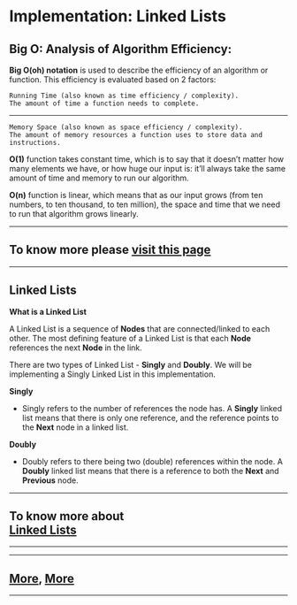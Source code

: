 
# Implementation: Linked Lists
## **Big O: Analysis of Algorithm Efficiency**:

**Big O(oh) notation** is used to describe the efficiency of an algorithm or function. This efficiency is evaluated based on 2 factors:

    Running Time (also known as time efficiency / complexity).
    The amount of time a function needs to complete.
***
    Memory Space (also known as space efficiency / complexity).
    The amount of memory resources a function uses to store data and instructions.

**O(1)** function takes constant time, which is to say that it doesn’t matter how many elements we have, or how huge our input is: it’ll always take the same amount of time and memory to run our algorithm.

**O(n)** function is linear, which means that as our input grows (from ten numbers, to ten thousand, to ten million), the space and time that we need to run that algorithm grows linearly.

--------
**To know more please 
[visit this page](https://codefellows.github.io/common_curriculum/data_structures_and_algorithms/Code_401/class-05/resources/big_oh.html)**
----------
----------------



## **Linked Lists**

**What is a Linked List**

A Linked List is a sequence of **Nodes** that are connected/linked to each other. The most defining feature of a Linked List is that each **Node** references the next **Node** in the link.

There are two types of Linked List - **Singly** and **Doubly**. We will be implementing a Singly Linked List in this implementation.

**Singly** 
- Singly refers to the number of references the node has. A **Singly** linked list means that there is only one reference, and the reference points to the **Next** node in a linked list.

**Doubly** 
- Doubly refers to there being two (double) references within the node. A **Doubly** linked list means that there is a reference to both the **Next** and **Previous** node.

--------
**To know more about  
[Linked Lists](https://codefellows.github.io/common_curriculum/data_structures_and_algorithms/Code_401/class-05/resources/singly_linked_list.html)**
-------
-----------

--------
**[More](https://medium.com/basecs/whats-a-linked-list-anyway-part-1-d8b7e6508b9d), [More](https://medium.com/basecs/whats-a-linked-list-anyway-part-2-131d96f71996)**
-------
-----------
